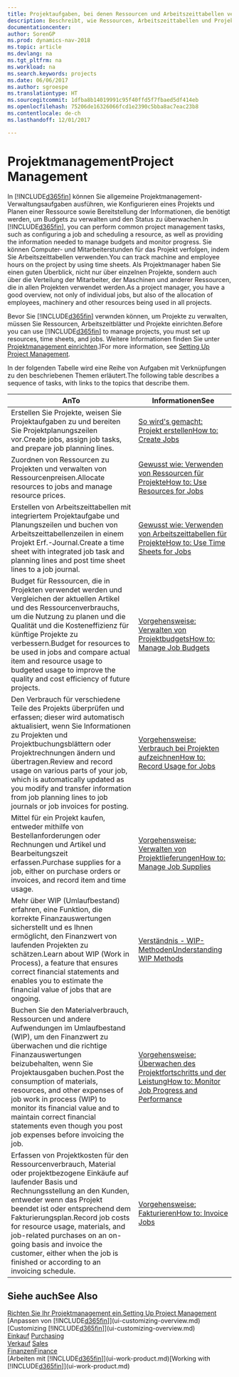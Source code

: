 ```yaml
---
title: Projektaufgaben, bei denen Ressourcen und Arbeitszeittabellen verwendet werden
description: Beschreibt, wie Ressourcen, Arbeitszeittabellen und Projekte genutzt werden, um Projekte zu verwalten.
documentationcenter: 
author: SorenGP
ms.prod: dynamics-nav-2018
ms.topic: article
ms.devlang: na
ms.tgt_pltfrm: na
ms.workload: na
ms.search.keywords: projects
ms.date: 06/06/2017
ms.author: sgroespe
ms.translationtype: HT
ms.sourcegitcommit: 1dfba8b14019991c95f40ffd5f7fbaed5df414eb
ms.openlocfilehash: 75206de16326066fcd1e2390c5bba8ac7eac23b8
ms.contentlocale: de-ch
ms.lasthandoff: 12/01/2017

---
```

# <a name="project-management"></a><span data-ttu-id="61ea4-103">Projektmanagement</span><span class="sxs-lookup"><span data-stu-id="61ea4-103">Project Management</span></span>
<span data-ttu-id="61ea4-104">In [!INCLUDE[d365fin](includes/d365fin_md.md)] können Sie allgemeine Projektmanagement-Verwaltungsaufgaben ausführen, wie Konfigurieren eines Projekts und Planen einer Ressource sowie Bereitstellung der Informationen, die benötigt werden, um Budgets zu verwalten und den Status zu überwachen.</span><span class="sxs-lookup"><span data-stu-id="61ea4-104">In [!INCLUDE[d365fin](includes/d365fin_md.md)], you can perform common project management tasks, such as configuring a job and scheduling a resource, as well as providing the information needed to manage budgets and monitor progress.</span></span> <span data-ttu-id="61ea4-105">Sie können Computer- und Mitarbeiterstunden für das Projekt verfolgen, indem Sie Arbeitszeittabellen verwenden.</span><span class="sxs-lookup"><span data-stu-id="61ea4-105">You can track machine and employee hours on the project by using time sheets.</span></span> <span data-ttu-id="61ea4-106">Als Projektmanager haben Sie einen guten Überblick, nicht nur über einzelnen Projekte, sondern auch über die Verteilung der Mitarbeiter, der Maschinen und anderer Ressourcen, die in allen Projekten verwendet werden.</span><span class="sxs-lookup"><span data-stu-id="61ea4-106">As a project manager, you have a good overview, not only of individual jobs, but also of the allocation of employees, machinery and other resources being used in all projects.</span></span>

<span data-ttu-id="61ea4-107">Bevor Sie [!INCLUDE[d365fin](includes/d365fin_md.md)] verwnden können, um Projekte zu verwalten, müssen Sie Ressourcen, Arbeitszeitblätter und Projekte einrichten.</span><span class="sxs-lookup"><span data-stu-id="61ea4-107">Before you can use [!INCLUDE[d365fin](includes/d365fin_md.md)] to manage projects, you must set up resources, time sheets, and jobs.</span></span> <span data-ttu-id="61ea4-108">Weitere Informationen finden Sie unter [Projektmanagement einrichten](projects-setup-projects.md).)</span><span class="sxs-lookup"><span data-stu-id="61ea4-108">For more information, see [Setting Up Project Management](projects-setup-projects.md).</span></span>  

<span data-ttu-id="61ea4-109">In der folgenden Tabelle wird eine Reihe von Aufgaben mit Verknüpfungen zu den beschriebenen Themen erläutert.</span><span class="sxs-lookup"><span data-stu-id="61ea4-109">The following table describes a sequence of tasks, with links to the topics that describe them.</span></span>

| <span data-ttu-id="61ea4-110">An</span><span class="sxs-lookup"><span data-stu-id="61ea4-110">To</span></span> | <span data-ttu-id="61ea4-111">Informationen</span><span class="sxs-lookup"><span data-stu-id="61ea4-111">See</span></span> |
| --- | --- |
| <span data-ttu-id="61ea4-112">Erstellen Sie Projekte, weisen Sie Projektaufgaben zu und bereiten Sie Projektplanungszeilen vor.</span><span class="sxs-lookup"><span data-stu-id="61ea4-112">Create jobs, assign job tasks, and prepare job planning lines.</span></span> |[<span data-ttu-id="61ea4-113">So wird's gemacht: Projekt erstellen</span><span class="sxs-lookup"><span data-stu-id="61ea4-113">How to: Create Jobs</span></span>](projects-how-create-jobs.md) |
| <span data-ttu-id="61ea4-114">Zuordnen von Ressourcen zu Projekten und verwalten von Ressourcenpreisen.</span><span class="sxs-lookup"><span data-stu-id="61ea4-114">Allocate resources to jobs and manage resource prices.</span></span> |[<span data-ttu-id="61ea4-115">Gewusst wie: Verwenden von Ressourcen für Projekte</span><span class="sxs-lookup"><span data-stu-id="61ea4-115">How to: Use Resources for Jobs</span></span>](projects-how-use-resources.md) |
| <span data-ttu-id="61ea4-116">Erstellen von Arbeitszeittabellen mit integriertem Projektaufgabe und Planungszeilen und buchen von Arbeitszeittabellenzeilen in einem Projekt Erf.-Journal.</span><span class="sxs-lookup"><span data-stu-id="61ea4-116">Create a time sheet with integrated job task and planning lines and post time sheet lines to a job journal.</span></span> |[<span data-ttu-id="61ea4-117">Gewusst wie: Verwenden von Arbeitszeittabellen für Projekte</span><span class="sxs-lookup"><span data-stu-id="61ea4-117">How to: Use Time Sheets for Jobs</span></span>](projects-how-use-time-sheets.md) |
| <span data-ttu-id="61ea4-118">Budget für Ressourcen, die in Projekten verwendet werden und Vergleichen der aktuellen Artikel und des Ressourcenverbrauchs, um die Nutzung zu planen und die Qualität und die Kosteneffizienz für künftige Projekte zu verbessern.</span><span class="sxs-lookup"><span data-stu-id="61ea4-118">Budget for resources to be used in jobs and compare actual item and resource usage to budgeted usage to improve the quality and cost efficiency of future projects.</span></span> |[<span data-ttu-id="61ea4-119">Vorgehensweise: Verwalten von Projektbudgets</span><span class="sxs-lookup"><span data-stu-id="61ea4-119">How to: Manage Job Budgets</span></span>](projects-how-manage-budgets.md) |
| <span data-ttu-id="61ea4-120">Den Verbrauch für verschiedene Teile des Projekts überprüfen und erfassen; dieser wird automatisch aktualisiert, wenn Sie Informationen zu Projekten und Projektbuchungsblättern oder Projektrechnungen ändern und übertragen.</span><span class="sxs-lookup"><span data-stu-id="61ea4-120">Review and record usage on various parts of your job, which is automatically updated as you modify and transfer information from job planning lines to job journals or job invoices for posting.</span></span> |[<span data-ttu-id="61ea4-121">Vorgehensweise: Verbrauch bei Projekten aufzeichnen</span><span class="sxs-lookup"><span data-stu-id="61ea4-121">How to: Record Usage for Jobs</span></span>](projects-how-record-job-usage.md) |
| <span data-ttu-id="61ea4-122">Mittel für ein Projekt kaufen, entweder mithilfe von Bestellanforderungen oder Rechnungen und Artikel und Bearbeitungszeit erfassen.</span><span class="sxs-lookup"><span data-stu-id="61ea4-122">Purchase supplies for a job, either on purchase orders or invoices, and record item and time usage.</span></span> |[<span data-ttu-id="61ea4-123">Vorgehensweise: Verwalten von Projektlieferungen</span><span class="sxs-lookup"><span data-stu-id="61ea4-123">How to: Manage Job Supplies</span></span>](projects-how-manage-project-supplies.md) |
| <span data-ttu-id="61ea4-124">Mehr über WIP (Umlaufbestand) erfahren, eine Funktion, die korrekte Finanzauswertungen sicherstellt und es Ihnen ermöglicht, den Finanzwert von laufenden Projekten zu schätzen.</span><span class="sxs-lookup"><span data-stu-id="61ea4-124">Learn about WIP (Work in Process), a feature that ensures correct financial statements and enables you to estimate the financial value of jobs that are ongoing.</span></span> |[<span data-ttu-id="61ea4-125">Verständnis - WIP-Methoden</span><span class="sxs-lookup"><span data-stu-id="61ea4-125">Understanding WIP Methods</span></span>](projects-understanding-wip.md) |
| <span data-ttu-id="61ea4-126">Buchen Sie den Materialverbrauch, Ressourcen und andere Aufwendungen im Umlaufbestand (WIP), um den Finanzwert zu überwachen und die richtige Finanzauswertungen beizubehalten, wenn Sie Projektausgaben buchen.</span><span class="sxs-lookup"><span data-stu-id="61ea4-126">Post the consumption of materials, resources, and other expenses of job work in process (WIP) to monitor its financial value and to maintain correct financial statements even though you post job expenses before invoicing the job.</span></span> |[<span data-ttu-id="61ea4-127">Vorgehensweise: Überwachen des Projektfortschritts und der Leistung</span><span class="sxs-lookup"><span data-stu-id="61ea4-127">How to: Monitor Job Progress and Performance</span></span>](projects-how-monitor-progress-performance.md) |
| <span data-ttu-id="61ea4-128">Erfassen von Projektkosten für den Ressourcenverbrauch, Material oder projektbezogene Einkäufe auf laufender Basis und Rechnungsstellung an den Kunden, entweder wenn das Projekt beendet ist oder entsprechend dem Fakturierungsplan.</span><span class="sxs-lookup"><span data-stu-id="61ea4-128">Record job costs for resource usage, materials, and job-related purchases on an on-going basis and invoice the customer, either when the job is finished or according to an invoicing schedule.</span></span> |[<span data-ttu-id="61ea4-129">Vorgehensweise: Fakturieren</span><span class="sxs-lookup"><span data-stu-id="61ea4-129">How to: Invoice Jobs</span></span>](projects-how-invoice-jobs.md) |

## <a name="see-also"></a><span data-ttu-id="61ea4-130">Siehe auch</span><span class="sxs-lookup"><span data-stu-id="61ea4-130">See Also</span></span>
[<span data-ttu-id="61ea4-131">Richten Sie Ihr Projektmanagement ein.</span><span class="sxs-lookup"><span data-stu-id="61ea4-131">Setting Up Project Management</span></span>](projects-setup-projects.md)  
<span data-ttu-id="61ea4-132">[Anpassen von [!INCLUDE[d365fin](includes/d365fin_md.md)]](ui-customizing-overview.md)    </span><span class="sxs-lookup"><span data-stu-id="61ea4-132">[Customizing [!INCLUDE[d365fin](includes/d365fin_md.md)]](ui-customizing-overview.md)    </span></span>  
<span data-ttu-id="61ea4-133">[Einkauf](purchasing-manage-purchasing.md)       </span><span class="sxs-lookup"><span data-stu-id="61ea4-133">[Purchasing](purchasing-manage-purchasing.md)       </span></span>  
<span data-ttu-id="61ea4-134">[Verkauf](sales-manage-sales.md)  </span><span class="sxs-lookup"><span data-stu-id="61ea4-134">[Sales](sales-manage-sales.md)  </span></span>  
[<span data-ttu-id="61ea4-135">Finanzen</span><span class="sxs-lookup"><span data-stu-id="61ea4-135">Finance</span></span>](finance.md)  
<span data-ttu-id="61ea4-136">[Arbeiten mit [!INCLUDE[d365fin](includes/d365fin_md.md)]](ui-work-product.md)</span><span class="sxs-lookup"><span data-stu-id="61ea4-136">[Working with [!INCLUDE[d365fin](includes/d365fin_md.md)]](ui-work-product.md)</span></span>  

